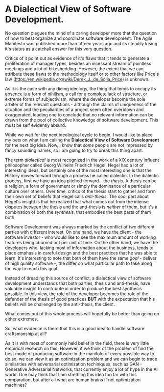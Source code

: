 # A Dialectical View of Software Development.

No question plagues the mind of a caring developer more that the question of how to best organize and coordinate software development.
The Agile Manifesto was published more than fifteen years ago and its steadily losing it's status as a catchall answer for this very question.

Critics of it point out as evidence of it's flaws that it tends to generate a proliferation of manager types, besides an incessant stream of pointless meetings and a lot of bikeshedding. However, the extent that we can attribute these flaws to the methodology itself or to other factors like Price's law (https://en.wikipedia.org/wiki/Derek_J._de_Solla_Price) is unknown.

As it is the case with any dieing ideology, the thing that tends to occupy its absence is a form of nihilism, a call for a complete lack of structure, or extreme forms of subjectivism, where the developer become the sole arbiter of the relevant questions - although the claims of uniqueness of the situation and the peculiarities of a project seem often overblown and exaggerated, leading one to conclude that no relevant information can be drawn from the pool of collective knowledge of software development. This must be self evidently absurd.

While we wait for the next ideological cycle to begin, I would like to place my bets on what I am calling the **Dialectical View of Software Development** for the next big idea. Now, I know that _some_ people are not impressed by fancy sounding names, so I am going to try to break this thing apart.

The term *dialectical* is most recognized in the work of a XIX century influent philosopher called Georg Wilhelm Friedrich Hegel. Hegel had a lot of interesting ideas, but certainly one of the most interesting one is that the History moves forward through a process he called dialectic. In the dialectic process, first we have an idea pitched forward - the *thesis*. A thesis can be a religion, a form of government or simply the dominance of a particular culture over others. Over time, critics of the thesis start to gather and form their own set of beliefs that Hegel calls *anti-thesis*. The cool part about Hegel's insight is that he realized that what comes out from the intense disputes between the thesis and the anti-thesis is *neither* of them, but it's a combination of both the *synthesis*, that embodies the best parts of them both.

Software Development was always marked by the conflict of two different parties with different interest. On one hand, we have the client - the software investor - who would like to see the maximum amount of working features being churned out per unit of time. On the other hand, we have the developers who, lacking most of information about the business, tends to place emphasis in careful design and the best practices that he was able to learn. It's interesting to note that both of them have the same _goal_ - deliver of high quality software -, the differ on what particular path to take along the way to reach this goal.

Instead of dreading this source of conflict, a dialectical view of software development understands that both parties, thesis and anti-thesis, have valuable insight to contribute in order to produce the best synthesis possible. In this view, the role of the developer becomes the role of the defender of the thesis of good practices **BUT** with the expectation that his beliefs will be challenged by the anti-thesis, the client.

What comes out of this whole process will hopefully be better than going on either extremes.

So, what evidence is there that this is a good idea to handle software craftsmanship at all? 

As it is with most of commonly held belief in the field, there is very little empirical research on this. However, if we think of the problem of find the best mode of producing software in the manifold of every possible way to do so, we can view it as an optimization problem and we can begin to trace similarities with adversarial optimization techiniques, such as GAN - Generative Adversarial Networks, that currently enjoy a lot of hype in the AI world. One may think that I am strething this idea too far with this comparation, but after all what are human brains if not optimization machines? 
